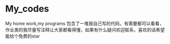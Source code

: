 # My_codes
My home work,my programs
包含了一堆我自己写的代码，有需要都可以看看，作业类的我尽量写注释让大家都看得懂，如果有什么疑问欢迎联系，喜欢的话希望能给个免费的star
